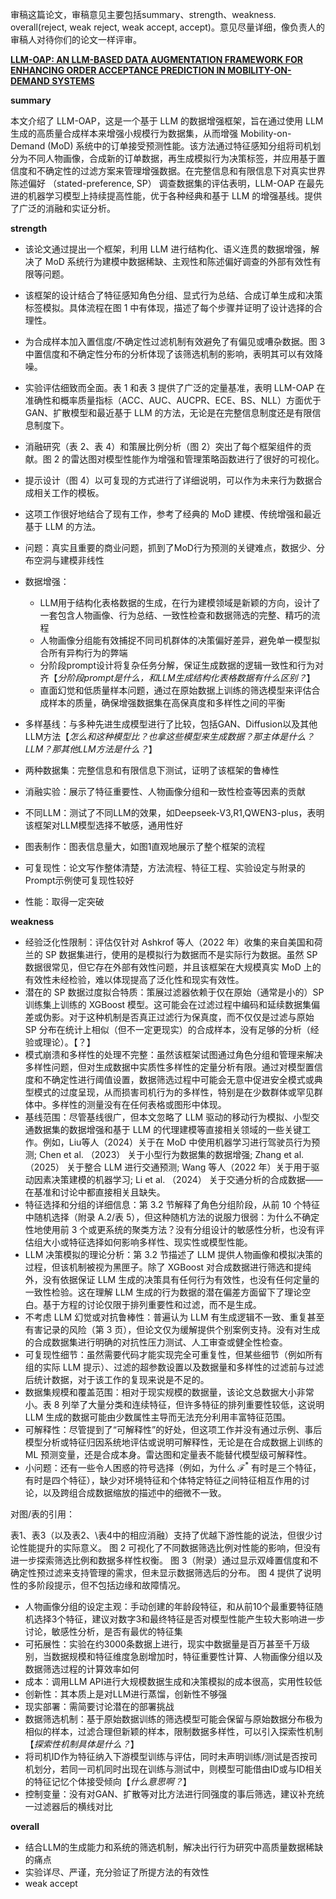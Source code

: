 审稿这篇论文，审稿意见主要包括summary、strength、weakness. overall(reject, weak reject, weak accept, accept)。意见尽量详细，像负责人的审稿人对待你们的论文一样评审。

[**LLM-OAP: AN LLM-BASED DATA AUGMENTATION  FRAMEWORK FOR ENHANCING ORDER ACCEPTANCE  PREDICTION IN MOBILITY-ON-DEMAND SYSTEMS**](https://openreview.net/pdf?id=17wW0MWqjl)

**summary**

本文介绍了 LLM-OAP，这是一个基于 LLM 的数据增强框架，旨在通过使用 LLM 生成的高质量合成样本来增强小规模行为数据集，从而增强 Mobility-on-Demand (MoD) 系统中的订单接受预测性能。该方法通过特征感知分组将司机划分为不同人物画像，合成新的订单数据，再生成模拟行为决策标签，并应用基于置信度和不确定性的过滤方案来管理增强数据。在完整信息和有限信息下对真实世界陈述偏好 （stated-preference, SP） 调查数据集的评估表明，LLM-OAP 在最先进的机器学习模型上持续提高性能，优于各种经典和基于 LLM 的增强基线。提供了广泛的消融和实证分析。

**strength**

* 该论文通过提出一个框架，利用 LLM 进行结构化、语义连贯的数据增强，解决了 MoD 系统行为建模中数据稀缺、主观性和陈述偏好调查的外部有效性有限等问题。
* 该框架的设计结合了特征感知角色分组、显式行为总结、合成订单生成和决策标签模拟。具体流程在图 1 中有体现，描述了每个步骤并证明了设计选择的合理性。
* 为合成样本加入置信度/不确定性过滤机制有效避免了有偏见或嘈杂数据。图 3 中置信度和不确定性分布的分析体现了该筛选机制的影响，表明其可以有效降噪。
* 实验评估细致而全面。表 1 和表 3 提供了广泛的定量基准，表明 LLM-OAP 在准确性和概率质量指标（ACC、AUC、AUCPR、ECE、BS、NLL）方面优于 GAN、扩散模型和最近基于 LLM 的方法，无论是在完整信息制度还是有限信息制度下。
* 消融研究（表 2、表 4）和策展比例分析（图 2）突出了每个框架组件的贡献。图 2 的雷达图对模型性能作为增强和管理策略函数进行了很好的可视化。
* 提示设计（图 4）以可复现的方式进行了详细说明，可以作为未来行为数据合成相关工作的模板。
* 这项工作很好地结合了现有工作，参考了经典的 MoD 建模、传统增强和最近基于 LLM 的方法。



* 问题：真实且重要的商业问题，抓到了MoD行为预测的关键难点，数据少、分布空洞与建模非线性
* 数据增强：
  * LLM用于结构化表格数据的生成，在行为建模领域是新颖的方向，设计了一套包含人物画像、行为总结、一致性检查和数据筛选的完整、精巧的流程
  * 人物画像分组能有效捕捉不同司机群体的决策偏好差异，避免单一模型拟合所有异构行为的弊端
  * 分阶段prompt设计将复杂任务分解，保证生成数据的逻辑一致性和行为对齐【*分阶段prompt是什么，和LLM生成结构化表格数据有什么区别？*】
  * 直面幻觉和低质量样本问题，通过在原始数据上训练的筛选模型来评估合成样本的质量，确保增强数据集在高保真度和多样性之间的平衡
* 多样基线：与多种先进生成模型进行了比较，包括GAN、Diffusion以及其他LLM方法【*怎么和这种模型比？也拿这些模型来生成数据？那主体是什么？LLM？那其他LLM方法是什么？*】
* 两种数据集：完整信息和有限信息下测试，证明了该框架的鲁棒性
* 消融实验：展示了特征重要性、人物画像分组和一致性检查等因素的贡献
* 不同LLM：测试了不同LLM的效果，如Deepseek-V3,R1,QWEN3-plus，表明该框架对LLM模型选择不敏感，通用性好
* 图表制作：图表信息量大，如图1直观地展示了整个框架的流程
* 可复现性：论文写作整体清楚，方法流程、特征工程、实验设定与附录的Prompt示例使可复现性较好
* 性能：取得一定突破

**weakness**

* 经验泛化性限制：评估仅针对 Ashkrof 等人（2022 年）收集的来自美国和荷兰的 SP 数据集进行，使用的是模拟行为数据而不是实际行为数据。虽然 SP 数据很常见，但它存在外部有效性问题，并且该框架在大规模真实 MoD 上的有效性未经检验，难以体现提高了泛化性和现实有效性。
* 潜在的 SP 数据过度拟合特质：策展过滤器依赖于仅在原始（通常是小的）SP 训练集上训练的 XGBoost 模型。这可能会在过滤过程中编码和延续数据集偏差或伪影。对于这种机制是否真正过滤行为保真度，而不仅仅是过滤与原始 SP 分布在统计上相似（但不一定更现实）的合成样本，没有足够的分析（经验或理论）。【？】
* 模式崩溃和多样性的处理不完整：虽然该框架试图通过角色分组和管理来解决多样性问题，但对生成数据中实质性多样性的定量分析有限。通过对模型置信度和不确定性进行阈值设置，数据筛选过程中可能会无意中促进安全模式或典型模式的过度呈现，从而损害司机行为的多样性，特别是在少数群体或罕见群体中。多样性的测量没有在任何表格或图形中体现。
* 基线范围：尽管基线很广，但本文忽略了 LLM 驱动的移动行为模拟、小型交通数据集的数据增强和基于 LLM 的代理建模等直接相关领域的一些关键工作。例如，Liu等人（2024）关于在 MoD 中使用机器学习进行驾驶员行为预测; Chen et al. （2023） 关于小型行为数据集的数据增强; Zhang et al. （2025） 关于整合 LLM 进行交通预测; Wang 等人（2022 年）关于用于驱动因素决策建模的机器学习; Li et al. （2024） 关于交通分析的合成数据——在基准和讨论中都直接相关且缺失。
* 特征选择和分组的详细信息：第 3.2 节解释了角色分组阶段，从前 10 个特征中随机选择（附录 A.2/表 5），但这种随机方法的说服力很弱：为什么不确定性地使用前 3 个或更系统的聚类方法？没有分组设计的敏感性分析，也没有评估组大小或特征选择如何影响多样性、现实性或模型性能。
* LLM 决策模拟的理论分析：第 3.2 节描述了 LLM 提供人物画像和模拟决策的过程，但该机制被视为黑匣子。除了 XGBoost 对合成数据进行筛选和提纯外，没有依据保证 LLM 生成的决策具有任何行为有效性，也没有任何定量的一致性检验。这在理解 LLM 生成的行为数据的潜在偏差方面留下了理论空白。基于方程的讨论仅限于排列重要性和过滤，而不是生成。
* 不考虑 LLM 幻觉或对抗鲁棒性：普遍认为 LLM 有生成逻辑不一致、重复甚至有害记录的风险（第 3 页），但论文仅为缓解提供个别案例支持。没有对生成的合成数据集进行明确的对抗性压力测试、人工审查或健全性检查。
* 可复现性细节：虽然需要代码才能实现完全可重复性，但某些细节（例如所有组的实际 LLM 提示）、过滤的超参数设置以及数据量和多样性的过滤前与过滤后统计数据，对于该工作的复现来说是不足的。
* 数据集规模和覆盖范围：相对于现实规模的数据量，该论文总数据大小非常小。表 8 列举了大量分类和连续特征，但许多特征的排列重要性较低，这说明 LLM 生成的数据可能由少数属性主导而无法充分利用丰富特征范围。
* 可解释性：尽管提到了“可解释性”的好处，但这项工作并没有通过示例、事后模型分析或特征归因系统地评估或说明可解释性，无论是在合成数据上训练的 ML 预测变量，还是合成本身。雷达图和定量表不能替代模型级可解释性。
* 小问题：还有一些令人困惑的符号选择（例如，为什么 $\mathcal{F}^*$ 有时是三个特征，有时是四个特征），缺少对环境特征和个体特定特征之间特征相互作用的讨论，以及跨组合成数据缩放的描述中的细微不一致。

对图/表的引用：

表1、表3（以及表2、\表4中的相应消融）支持了优越下游性能的说法，但很少讨论性能提升的实际意义。
图 2 可视化了不同数据筛选比例对性能的影响，但没有进一步探索筛选比例和数据多样性权衡。
图 3（附录）通过显示双峰置信度和不确定性预过滤来支持管理的需求，但未显示数据筛选后的分布。
图 4 提供了说明性的多阶段提示，但不包括边缘和故障情况。



* 人物画像分组的设定主观：手动创建的年龄段特征，和从前10个最重要特征随机选择3个特征，建议对数字3和最终特征是否对模型性能产生较大影响进一步讨论，敏感性分析，是否有最优的特征集
* 可拓展性：实验在约3000条数据上进行，现实中数据量是百万甚至千万级别，当数据规模和特征维度急剧增加时，特征重要性计算、人物画像分组以及数据筛选过程的计算效率如何
* 成本：调用LLM API进行大规模数据生成和决策模拟的成本很高，实用性较低
* 创新性：其本质上是对LLM进行蒸馏，创新性不够强
* 现实部署：需简要讨论潜在的部署挑战
* 数据筛选机制：基于原始数据训练的筛选模型可能会保留与原始数据分布极为相似的样本，过滤合理但新颖的样本，限制数据多样性，可以引入探索性机制【*探索性机制具体是什么？*】
* 将司机ID作为特征纳入下游模型训练与评估，同时未声明训练/测试是否按司机划分，若同一司机同时出现在训练与测试中，则模型可能借由ID或与ID相关的特征记忆个体接受倾向【*什么意思啊？*】
* 控制变量：没有对GAN、扩散等对比方法进行同强度的事后筛选，建议补充统一过滤器后的横线对比

**overall**

* 结合LLM的生成能力和系统的筛选机制，解决出行行为研究中高质量数据稀缺的痛点
* 实验详尽、严谨，充分验证了所提方法的有效性
* weak accept

